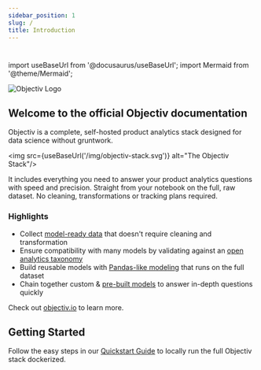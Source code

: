 ```yaml
---
sidebar_position: 1
slug: /
title: Introduction
---
```


# 

import useBaseUrl from '@docusaurus/useBaseUrl';
import Mermaid from '@theme/Mermaid';

![Objectiv Logo](/img/logo-objectiv-large.svg "Objectiv Logo")

## Welcome to the official Objectiv documentation
Objectiv is a complete, self-hosted product analytics stack designed for
data science without gruntwork.

<img src={useBaseUrl('/img/objectiv-stack.svg')} alt="The Objectiv Stack"/>

It includes everything you need to answer your product analytics questions with speed and precision.
Straight from your notebook on the full, raw dataset. No cleaning, transformations or tracking plans required.

### Highlights
* Collect [model-ready data](/tracking/core-concepts/overview.md) that doesn't require cleaning and transformation
* Ensure compatibility with many models by validating against an [open analytics taxonomy](/taxonomy/introduction.md)
* Build reusable models with [Pandas-like modeling](/modeling/intro.mdx) that runs on the full dataset
* Chain together custom & [pre-built models](/modeling/models.mdx) to answer in-depth questions quickly

Check out [objectiv.io](https://www.objectiv.io) to learn more.

## Getting Started

Follow the easy steps in our [Quickstart Guide](/home/quickstart-guide.md) to locally run the full Objectiv stack dockerized.
